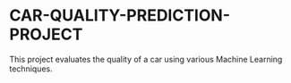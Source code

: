 # CAR-QUALITY-PREDICTION-PROJECT
This project evaluates the quality of a car using various Machine Learning techniques.

